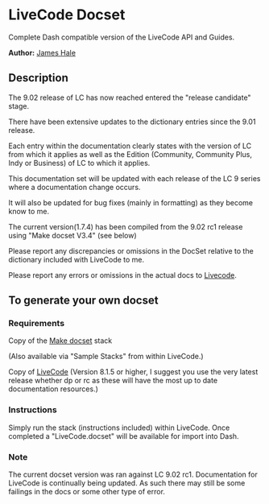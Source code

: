 
LiveCode Docset
=======================


Complete Dash compatible version of the LiveCode API and Guides.

**Author:** [James Hale](https://github.com/jameshale)

## Description
The 9.02 release of LC has now reached entered the "release candidate" stage. 

There have been extensive updates to the dictionary entries since the 9.01 release.

Each entry within the 
documentation clearly states with the version of LC from which it applies as well as the Edition (Community, Community Plus, Indy or Business) of LC to which it applies. 

This documentation set will be updated with each release of the LC 9 series where a documentation change occurs.

It will also be updated for bug fixes (mainly in formatting) as they become know to me.

The current version(1.7.4) has been compiled from the 9.02 rc1 release using "Make docset V3.4" (see below)

Please report any discrepancies or omissions in the DocSet relative to the dictionary included with LiveCode to me.

Please report any errors or omissions in the actual docs to [Livecode](https://quality.livecode.com).


## To generate your own docset

### Requirements


Copy of the [Make docset](http://livecodeshare.runrev.com/stack/845/Make-DocSet) stack

(Also available via "Sample Stacks" from within LiveCode.)

Copy of [LiveCode](http://downloads.livecode.com/livecode/) (Version 8.1.5 or higher, I suggest you use the very latest release whether dp or rc as these will have the most up to date documentation resources.)



### Instructions
Simply run the stack (instructions included) within LiveCode. Once completed a "LiveCode.docset" will be available for import into Dash.

### Note
The current docset version was ran against LC 9.02 rc1. 
Documentation for LiveCode is continually being updated. As such there may still be some failings in the docs or some other type of error.


